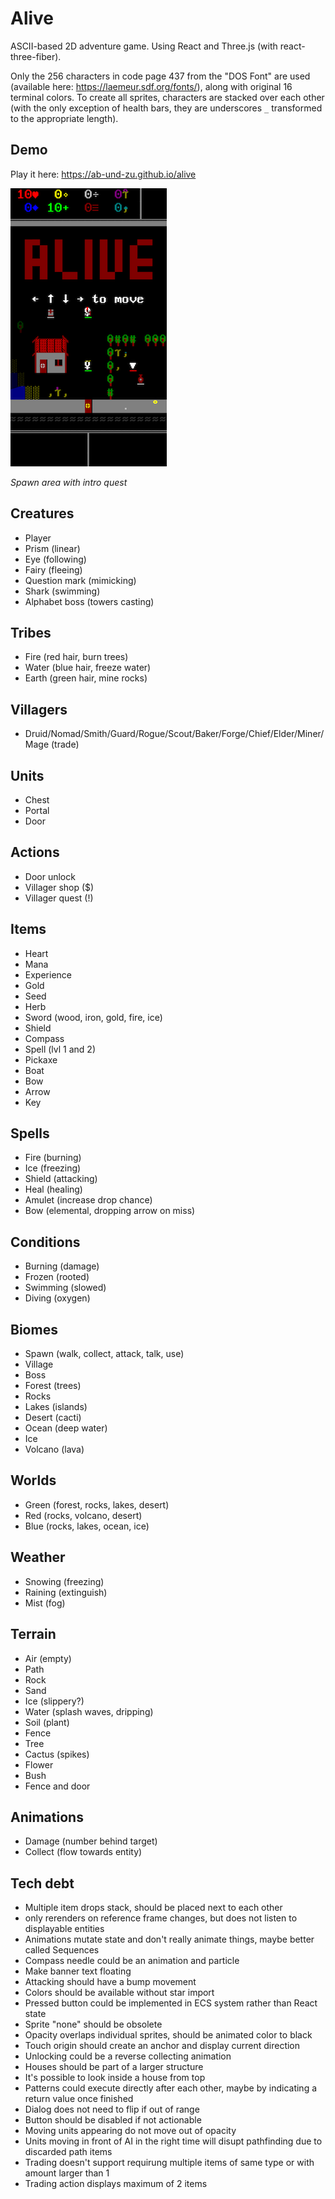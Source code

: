 # Alive

ASCII-based 2D adventure game. Using React and Three.js (with react-three-fiber).

Only the 256 characters in code page 437 from the "DOS Font" are used (available here: https://laemeur.sdf.org/fonts/), along with original 16 terminal colors. To create all sprites, characters are stacked over each other (with the only exception of health bars, they are underscores `_` transformed to the appropriate length).


## Demo

Play it here: https://ab-und-zu.github.io/alive

![Spawn](docs/spawn.png)

_Spawn area with intro quest_

## Creatures

- Player
- Prism (linear)
- Eye (following)
- Fairy (fleeing)
- Question mark (mimicking)
- Shark (swimming)
- Alphabet boss (towers casting)

## Tribes

- Fire (red hair, burn trees)
- Water (blue hair, freeze water)
- Earth (green hair, mine rocks)

## Villagers

- Druid/Nomad/Smith/Guard/Rogue/Scout/Baker/Forge/Chief/Elder/Miner/Mage (trade)

## Units

- Chest
- Portal
- Door

## Actions

- Door unlock
- Villager shop ($)
- Villager quest (!)

## Items

- Heart
- Mana
- Experience
- Gold
- Seed
- Herb
- Sword (wood, iron, gold, fire, ice)
- Shield
- Compass
- Spell (lvl 1 and 2)
- Pickaxe
- Boat
- Bow
- Arrow
- Key

## Spells

- Fire (burning)
- Ice (freezing)
- Shield (attacking)
- Heal (healing)
- Amulet (increase drop chance)
- Bow (elemental, dropping arrow on miss)

## Conditions

- Burning (damage)
- Frozen (rooted)
- Swimming (slowed)
- Diving (oxygen)

## Biomes

- Spawn (walk, collect, attack, talk, use)
- Village
- Boss
- Forest (trees)
- Rocks
- Lakes (islands)
- Desert (cacti)
- Ocean (deep water)
- Ice
- Volcano (lava)

## Worlds

- Green (forest, rocks, lakes, desert)
- Red (rocks, volcano, desert)
- Blue (rocks, lakes, ocean, ice)

## Weather

- Snowing (freezing)
- Raining (extinguish)
- Mist (fog)

## Terrain

- Air (empty)
- Path
- Rock
- Sand
- Ice (slippery?)
- Water (splash waves, dripping)
- Soil (plant)
- Fence
- Tree
- Cactus (spikes)
- Flower
- Bush
- Fence and door

## Animations

- Damage (number behind target)
- Collect (flow towards entity)

## Tech debt

- Multiple item drops stack, should be placed next to each other
- <Terminal> only rerenders on reference frame changes, but does not listen to displayable entities
- Animations mutate state and don't really animate things, maybe better called Sequences
- Compass needle could be an animation and particle
- Make banner text floating
- Attacking should have a bump movement
- Colors should be available without star import
- Pressed button could be implemented in ECS system rather than React state
- Sprite "none" should be obsolete
- Opacity overlaps individual sprites, should be animated color to black
- Touch origin should create an anchor and display current direction
- Unlocking could be a reverse collecting animation
- Houses should be part of a larger structure
- It's possible to look inside a house from top
- Patterns could execute directly after each other, maybe by indicating a return value once finished
- Dialog does not need to flip if out of range
- Button should be disabled if not actionable
- Moving units appearing do not move out of opacity
- Units moving in front of AI in the right time will disupt pathfinding due to discarded path items
- Trading doesn't support requirung multiple items of same type or with amount larger than 1
- Trading action displays maximum of 2 items

